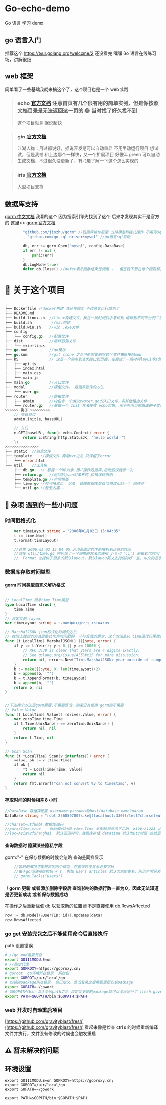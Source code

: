 # Go-echo-demo

Go 语言 学习 demo

## go 语言入门

推荐这个 https://tour.golang.org/welcome/2 还没看完 嘿嘿
Go 语言在线练习场，讲解很细

## web 框架

简单看了一些基础我就来搞这个了，这个项目也是一个 web 实践

> ### echo [官方文档](http://go-echo.org/) 注意首页有几个很有用的简单实例，但是你按照文档目录是无法返回这一页的 😂 当时找了好久找不到
>
> 这个项目就是 据说超快

> ### gin [官方文档](https://gin-gonic.com/zh-cn/docs/)
>
> 江湖人称：用过都说好，据说开发是可以自动重启 不用手动运行项目 想试试，但是我懒 和上边那个一样快，又一个扩展项目 好像叫 green 可以自动生成文档，不过很久没更新了，有兴趣了解一下这个怎么实现的

> ### iris [官方文档](https://iris-go.com/)
>
> 大型项目支持

## 数据库支持

[gorm 中文文档](https://jasperxu.github.io/gorm-zh/crud.html#q) 我看的这个 因为搜索引擎先找到了这个 后来才发现其实不是官方的 这里>>
[gorm 官方文档](https://gorm.io/)

```go
        "github.com/jinzhu/gorm" //数据库操作框架 支持模型和链式操作 不用写sql了
        _ "github.com/go-sql-driver/mysql" //go语言sql驱动

        db, err := gorm.Open("mysql", config.DataBase)
        if err != nil {
            panic(err)
        }
        db.LogMode(true)
        defer db.Close() //defer表示函数结束是调用 ，  但是我不想在每个函数都重新打开链接，所以我创建了一个 util包 并暴露了 DB 供全局使用，我在 main.go 的函数结尾出调用了 defer db.Close()，但我并不知道他是否关闭了链接，可以知道的是链接确实只创建了一次，并一直保持

```

# 📃 关于这个项目

```go
.
├── Dockerfile //docker构建 我还在摸索 不过确实运行成功了
├── README.md
├── build.linux.sh  //linux构建文件，我在一段时间后才意识到 编译到不同平台到二进制文件也会有不同，不该是0和1吗 😂
├── build.sh         //mac构建
├── build.win.sh    //win .exe文件
├── config
│   └── config.go   //配置文件
├── dist            //编译后到文件
│   └── main-linux
├── go.mod          //go模块
├── go.sum          //git clone 之后可能需要删除这个文件重新按照mod
├── h5              // 这是一个简单到请求接口到页面，在尝试了一段时间layui写admin页面之后，觉得直接写接口好了，>>> mvc 主要是卡在 模版分离之后 header 和 footer 之类到layout文件(解决了，模版函数，全局变量) 如何请求数据，因为他不对应一个路由，当前找到到方案是模版函数 但是没有运行成功 可能我绑定模版render到方法也有问题, 也尝试了ifarme 不太喜欢，还是后边试一下antd或者自己搞一下vue或者react的后台页面
│   ├── api.js
│   ├── index.html
│   ├── main.css
│   └── main.js
├── main.go         //入口文件
├── modal           //模型文件， 数据库查询的方法
│   └── user.go
├── router          //路由文件
│   ├── admin       //内包含一个类似router.go的入口文件，和其他路由文件
│   └── router.go   //暴露一个 Init 方法接收 echo对象, 用于声明当前路面的子文件夹路由对象 或者 路由
>>>>>> 例子 >>>>>>>>>
    // 项目首页
	admin.Init(e, baseURL)

	// 入口
	e.GET(baseURL, func(c echo.Context) error {
		return c.String(http.StatusOK, "hello world！")
    })
>>>>>>>>>>>>>>>
├── static  //资源文件
├── template    //模板文件 弃用mvc之后 只保留了error
│   └── error.html
└── util    //工具包
    ├── db.go   // 暴露一个DB对象 用户操作数据库,启动后仅链接一次
    ├── return.go   //返回的json对象格式 和错误码声明
    ├── template.go //声明模版
    ├── time.go //时间格式化  以及  链接数据库是自动格式化的一个 结构体
    └── util.go //暂无内容--
```

## 🦊 杂项 遇到的一些小问题

### 时间戳格式化

```go
    var timeLayout string = "2006年01月02日 15:04:05"
    t := time.Now()
    t.Format(timeLayout)

    //这里 2006 01 02 15 04 05 必须是固定的才能解析到正确的时间
    //我在 util/time.go 内实现了一个简单的方法以使用 y-m-d h:i:s 来格式化时间 主要还是因为懒得记
    //  Format 也提供了很多的默认layout，默认layou英文支持做的好一些，中文的显示自定义的layout满足需求
```

### 数据库存取时间类型

#### gorm 时间类型自定义解析格式

```go

// LocalTime 继承time.Time类型
type LocalTime struct {
	time.Time
}
// 自定义的 layout
var timeLayout string = "2006年01月02日 15:04:05"

// MarshalJSON json格式化时间的方法
// 在网上搜到的方式是格式化为时间戳的  不符合我的需求，这个方法是从 time源代码里找到的,直接修改默认 layout为自定义即可
func (t LocalTime) MarshalJSON() ([]byte, error) {
	if y := t.Year(); y < 0 || y >= 10000 {
		// RFC 3339 is clear that years are 4 digits exactly.
		// See golang.org/issue/4556#c15 for more discussion.
		return nil, errors.New("Time.MarshalJSON: year outside of range [0,9999]")
	}
	b := make([]byte, 0, len(timeLayout)+2)
	b = append(b, '"')
	b = t.AppendFormat(b, timeLayout)
	b = append(b, '"')
	return b, nil
}


//下边两个方法是gorm需要,不需要修改，如果没有使用 gorm则不需要
// Value Value
func (t LocalTime) Value() (driver.Value, error) {
	var zeroTime time.Time
	if t.Time.UnixNano() == zeroTime.UnixNano() {
		return nil, nil
	}
	return t.Time, nil
}

// Scan Scan
func (t *LocalTime) Scan(v interface{}) error {
	value, ok := v.(time.Time)
	if ok {
		*t = LocalTime{Time: value}
		return nil
	}
	return fmt.Errorf("can not convert %v to timestamp", v)
}
```

#### 存取时间的时候相差 8 小时

```go
//DataBase 数据库配置 username:password@host/database_name?param
DataBase string = "root:2568597007suke@(localhost:3306)/test?charset=utf8mb4&parseTime=true&loc=Asia%2fShanghai"

//charset=utf8mb4 数据库编码
//parseTime=true    自动解析时间 time.Time 类型解析显示不正确  z100:h1223 之类的一个字符串
//loc=Asia%2fShanghai  默认亚洲时间，数据库存储 detatime 默认为utc时区 也就是会比国内早8个小时
```

#### 查询数据时 隐藏某些隐私字段

gorm:"-" 在保存数据的时候会忽略 查询是同样显示

```go
    //暂时的解决方案是声明两个模型，在查询时仅显示必要字段
    //由于gorm使用结构名 + s  例如 users articles 默认为约定表名，所以声明另外的模型是需要在查询数据只指定表名
    // gorm.Table("users")
```

#### ！gorm 更新 或者 添加删除字段后 查询影响的数据行数一直为 0，因此无法知道是否更新成功 或者 保存数据成功

在操作之后重新赋值 db 以获取新的位置 而不是直接使用 db.RowsAffected

```go
row := db.Model(&User{ID: id}).Updates(data)
row.RowsAffected
```

### go get 安装完包之后不能使用命令后直接执行

path 设置错误

```sh
# //go mod需要开启
export GO111MODULE=on
# //指定代理
export GOPROXY=https://goproxy.cn;
# goroot  go环境所在目录  系统包
export GOROOT=/usr/local/go
# 安装的package所在目录  自己定义，修改目录之后需要重新安装package
export GOPATH=~/gowork
# 将GOPATH/bin 加入全局path之后 自定义安装的package就可以全局运行了 fresh govender
export PATH=$GOPATH/bin:$GOPATH:$PATH

```

### web 开发时自动重启项目

[https://github.com/gravityblast/fresh](https://github.com/gravityblast/fresh)
看起来像是检查 ctrl s 的时候重新编译文件并执行，文件没有修改的时候也会触发重启

## ⚠️ 暂未解决的问题

## 环境设置

```
export GO111MODULE=on GOPROXY=https://goproxy.cn;
export GOROOT=/usr/local/go
export GOPATH=~/gowork

export PATH=$GOPATH/bin:$GOPATH:$PATH

```

